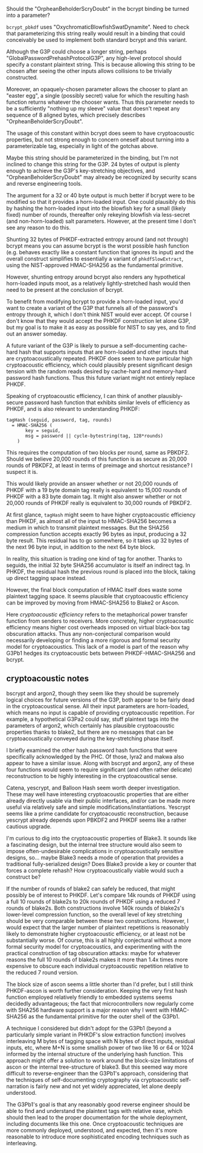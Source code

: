Should the "OrpheanBeholderScryDoubt" in the bcrypt binding be turned into a parameter?

`bcrypt_pbkdf` uses "OxychromaticBlowfishSwatDynamite".  Need to check that parameterizing this string really would result in a binding that could conceivably be used to implement both standard bcrypt and this variant.

Although the G3P could choose a longer string, perhaps "GlobalPasswordPrehashProtocolG3P", any high-level protocol should specify a constant plaintext string. This is because allowing this string to be chosen after seeing the other inputs allows collisions to be trivially constructed.

Moreover, an opaquely-chosen parameter allows the chooser to plant an "easter egg", a single (possibly secret) value for which the resulting hash function returns whatever the chooser wants. Thus this parameter needs to be a sufficiently "nothing up my sleeve" value that doesn't repeat any sequence of 8 aligned bytes, which precisely describes "OrpheanBeholderScryDoubt".

The usage of this constant within bcrypt does seem to have cryptoacoustic properties, but not strong enough to concern oneself about turning into a parameterizable tag, especially in light of the gotchas above.

Maybe this string should be parameterized in the binding, but I'm not inclined to change this string for the G3P. 24 bytes of output is plenty enough to achieve the G3P's key-stretching objectives, and "OrpheanBeholderScryDoubt" may already be recognized by security scans and reverse engineering tools.

The argument for a 32 or 40 byte output is much better if bcrypt were to be modified so that it provides a horn-loaded input. One could plausibly do this by hashing the horn-loaded input into the blowfish key for a small (likely fixed) number of rounds, thereafter only rekeying blowfish via less-secret (and non-horn-loaded) salt parameters.  However, at the present time I don't see any reason to do this.

Shunting 32 bytes of PHKDF-extracted entropy around (and not through) bcrypt means you can assume bcrypt is the worst possible hash function (e.g. behaves exactly like a constant function that ignores its input) and the overall construct simplifies to essentially a variant of `phkdfSlowExtract`, using the NIST-approved HMAC-SHA256 as the fundamental primitive.

However, shunting entropy around bcrypt also renders any hypothetical horn-loaded inputs moot, as a relatively lightly-stretched hash would then need to be present at the conclusion of bcrypt.

To benefit from modifying bcrypt to provide a horn-loaded input, you'd want to create a variant of the G3P that funnels all of the password's entropy through it, which I don't think NIST would ever accept. Of course I don't know that they would accept the PHKDF construction let alone G3P, but my goal is to make it as easy as possible for NIST to say yes, and to find out an answer someday.

A future variant of the G3P is likely to pursue a self-documenting cache-hard hash that supports inputs that are horn-loaded and other inputs that are cryptoacoustically repeated. PHKDF does seem to have particular high cryptoacoustic efficiency, which could plausibly present significant design tension with the random reads desired by cache-hard and memory-hard password hash functions. Thus this future variant might not entirely replace PHKDF.

Speaking of cryptoacoustic efficiency, I can think of another plausibly-secure password hash function that exhibits similar levels of efficiency as PHKDF, and is also relevant to understanding PHKDF:

```
tagHash (seguid, password, tag, rounds)
  = HMAC-SHA256 (
       key = seguid,
       msg = password || cycle-bytestring(tag, 128*rounds)
    )
```

This requires the computation of two blocks per round, same as PBKDF2. Should we believe 20,000 rounds of this function is as secure as 20,000 rounds of PBKDF2, at least in terms of preimage and shortcut resistance? I suspect it is.

This would likely provide an answer whether or not 20,000 rounds of PHKDF with a 19 byte domain tag really is equivalent to 15,000 rounds of PHKDF with a 83 byte domain tag.  It might also answer whether or not 20,000 rounds of PHKDF really is equivalent to 30,000 rounds of PBKDF2.

At first glance, `tagHash` might seem to have higher cryptoacoustic efficiency than PHKDF, as almost all of the input to HMAC-SHA256 becomes a medium in which to transmit plaintext messages. But the SHA256 compression function accepts exactly 96 bytes as input, producing a 32 byte result. This residual has to go somewhere, so it takes up 32 bytes of the next 96 byte input, in addition to the next 64 byte block.

In reality, this situation is trading one kind of tag for another. Thanks to seguids, the initial 32 byte SHA256 accumulator is itself an indirect tag. In PHKDF, the residual hash the previous round is placed into the block, taking up direct tagging space instead.

However, the final block computation of HMAC itself does waste some plaintext tagging space. It seems plausible that cryptoacoustic efficiency can be improved by moving from HMAC-SHA256 to Blake2 or Ascon.

Here _cryptoacoustic efficiency_ refers to the metaphorical power transfer function from senders to receivers. More concretely, higher cryptoacoustic efficiency means higher cost overheads imposed on virtual black-box tag obscuration attacks. Thus any non-conjectural comparison would necessarily developing or finding a more rigorous and formal security model for cryptoacoustics. This lack of a model is part of the reason why G3Pb1 hedges its cryptoacoustic bets between PHKDF-HMAC-SHA256 and bcrypt.

## cryptoacoustic notes

bscrypt and argon2, though they seem like they should be supremely logical choices for future versions of the G3P, both appear to be fairly dead in the cryptoacoustical sense. All their input parameters are horn-loaded, which means no input is capable of providing cryptoacoustic repetition.  For example, a hypothetical G3Pa2 could say, stuff plaintext tags into the parameters of argon2, which certainly has plausible cryptoacoustic properties thanks to blake2, but there are no messages that can be cryptoacoustically conveyed during the key-stretching phase itself.

I briefly examined the other hash password hash functions that were specifically acknowledged by the PHC.  Of those, lyra2 and makwa also appear to have a similar issue. Along with bscrypt and argon2, any of these four functions would seem to require significant (and often rather delicate) reconstruction to be highly interesting in the cryptoacoustical sense.

Catena, yescrypt, and Balloon Hash seem worth deeper investigation. These may well have interesting cryptoacoustic properties that are either already directly usable via their public interfaces, and/or can be made more useful via relatively safe and simple modifications/instantiations. Yescrypt seems like a prime candidate for cryptoacoustic reconstruction, because yescrypt already depends upon PBKDF2 and PHKDF seems like a rather cautious upgrade.

I'm curious to dig into the cryptoacoustic properties of Blake3. It sounds like a fascinating design, but the internal tree structure would also seem to impose often-undesirable complications in cryptoacoustically sensitive designs, so... maybe Blake3 needs a mode of operation that provides a traditional fully-serialized design?  Does Blake3 provide a key or counter that forces a complete rehash?  How cryptoacoustically viable would such a construct be?

If the number of rounds of blake2 can safely be reduced, that might possibly be of interest to PHKDF. Let's compare 14k rounds of PHKDF using a full 10 rounds of blake2s to 20k rounds of PHKDF using a reduced 7 rounds of blake2s. Both constructions involve 140k rounds of blake2s's lower-level compression function, so the overall level of key stretching should be very comparable between these two constructions. However, I would expect that the larger number of plaintext repetitions is reasonably likely to demonstrate higher cryptoacoustic efficiency, or at least not be substantially worse. Of course, this is all highly conjectural without a more formal security model for cryptoacoustics, and experimenting with the practical construction of tag obscuration attacks: maybe for whatever reasons the full 10 rounds of blake2s makes it more than 1.4x times more expensive to obscure each individual cryptoacoustic repetition relative to the reduced 7 round version.

The block size of ascon seems a little shorter than I'd prefer, but I still think PHKDF-ascon is worth further consideration. Keeping the very first hash function employed relatively friendly to embedded systems seems decidedly advantageous; the fact that microcontrollers now regularly come with SHA256 hardware support is a major reason why I went with HMAC-SHA256 as the fundamental primitive for the outer shell of the G3Pb1.

A technique I considered but didn't adopt for the G3Pb1 (beyond a particularly simple variant in PHKDF's slow extraction function) involves interleaving M bytes of tagging space with N bytes of direct inputs, residual inputs, etc, where M+N is some smallish power of two like 16 or 64 or 1024 informed by the internal structure of the underlying hash function. This approach might offer a solution to work around the block-size limitations of ascon or the internal tree-structure of blake3. But this seemed way more difficult to reverse-engineer than the G3Pb1's approach, considering that the techniques of self-documenting cryptography via cryptoacoustic self-narration is fairly new and not yet widely appreciated, let alone deeply understood.

The G3Pb1's goal is that any reasonably good reverse engineer should be able to find and understand the plaintext tags with relative ease, which should then lead to the proper documentation for the whole deployment, including documents like this one. Once cryptoacoustic techniques are more commonly deployed, understood, and expected, then it's more reasonable to introduce more sophisticated encoding techniques such as interleaving.